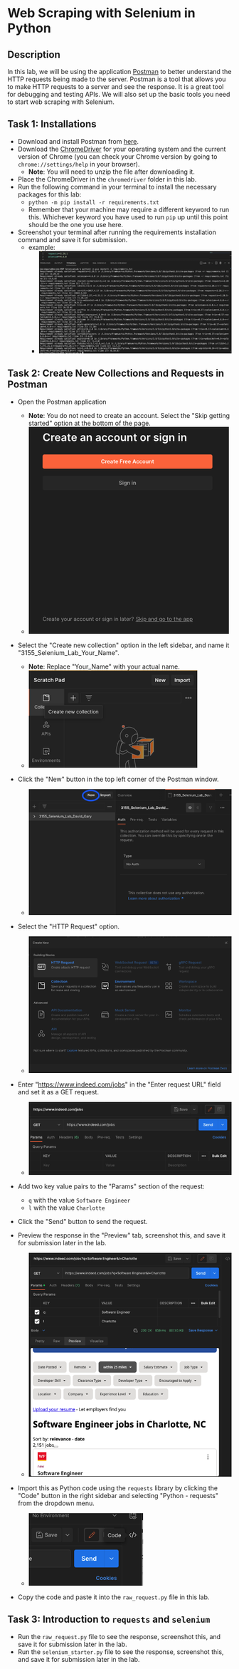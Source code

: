 # Web Scraping with Selenium in Python

## Description

In this lab, we will be using the application [Postman](https://www.postman.com/downloads/) to better understand the HTTP requests being made to the server. Postman is a tool that allows you to make HTTP requests to a server and see the response. It is a great tool for debugging and testing APIs. We will also set up the basic tools you need to start web scraping with Selenium.

## Task 1: Installations

- Download and install Postman from [here](https://www.postman.com/downloads/).
- Download the [ChromeDriver](https://chromedriver.chromium.org/downloads) for your operating system and the current version of Chrome (you can check your Chrome version by going to `chrome://settings/help` in your browser).
  - **Note**: You will need to unzip the file after downloading it.
- Place the ChromeDriver in the `chromedriver` folder in this lab.
- Run the following command in your terminal to install the necessary packages for this lab:
  - `python -m pip install -r requirements.txt`
  - Remember that your machine may require a different keyword to run this. Whichever keyword you have used to run `pip` up until this point should be the one you use here.
- Screenshot your terminal after running the requirements installation command and save it for submission.
  - example:
    - ![example](./images/pipInstall.png)
  
## Task 2: Create New Collections and Requests in Postman

- Open the Postman application
  - **Note**: You do not need to create an account. Select the "Skip getting started" option at the bottom of the page.
  - ![example](./images/postmanStart.png)
- Select the "Create new collection" option in the left sidebar, and name it "3155_Selenium_Lab_Your_Name".
  - **Note**: Replace "Your_Name" with your actual name.
  - ![example](./images/postmanCreateCollection.png)

- Click the "New" button in the top left corner of the Postman window.
  - ![example](./images/postmanNew.png)
- Select the "HTTP Request" option.
  - ![example](./images/postmanHTTP.png)
- Enter "https://www.indeed.com/jobs" in the "Enter request URL" field and set it as a GET request.
  - ![example](./images/postmanRequestURL.png)
- Add two key value pairs to the "Params" section of the request:
  - `q` with the value `Software Engineer`
  - `l` with the value `Charlotte`
- Click the "Send" button to send the request.
- Preview the response in the "Preview" tab, screenshot this, and save it for submission later in the lab.
  - ![example](./images/postmanResponse.png)
- Import this as Python code using the `requests` library by clicking the "Code" button in the right sidebar and selecting "Python - requests" from the dropdown menu.
  - ![example](./images/postmanCode.png)
- Copy the code and paste it into the `raw_request.py` file in this lab.

## Task 3: Introduction to `requests` and `selenium`

- Run the `raw_request.py` file to see the response, screenshot this, and save it for submission later in the lab.
- Run the `selenium_starter.py` file to see the response, screenshot this, and save it for submission later in the lab.
  